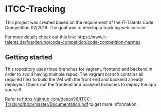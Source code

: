 # ITCC-Tracking
This project was created based on the requirement of the IT-Talents Code Competition 02/2018. The goal was to develop a tracking web service.

For more details check out this link: https://www.it-talents.de/foerderung/code-competition/code-competition-hermes

## Getting started
This repository uses three branches for vagrant, frontend and backend in order to avoid having multiple repos.
The vagrant branch contains all required files to build the VM with the front end and backend already deployed.
Check out the frontend and backend branches to deploy the app yourself.

Refer to https://github.com/deeps96/ITCC-Tracking/blob/master/Documentation.pdf to get more information.

